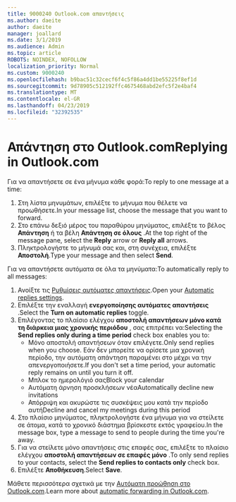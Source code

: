 ```yaml
---
title: 9000240 Outlook.com απαντήσεις
ms.author: daeite
author: daeite
manager: joallard
ms.date: 3/1/2019
ms.audience: Admin
ms.topic: article
ROBOTS: NOINDEX, NOFOLLOW
localization_priority: Normal
ms.custom: 9000240
ms.openlocfilehash: b9bac51c32cecf6f4c5f86a4dd1be55225f8ef1d
ms.sourcegitcommit: 9d78905c512192ffc4675468abd2efc5f2e4baf4
ms.translationtype: MT
ms.contentlocale: el-GR
ms.lasthandoff: 04/23/2019
ms.locfileid: "32392535"
---
```

# <a name="replying-in-outlookcom"></a><span data-ttu-id="2bf17-102">Απάντηση στο Outlook.com</span><span class="sxs-lookup"><span data-stu-id="2bf17-102">Replying in Outlook.com</span></span>

<span data-ttu-id="2bf17-103">Για να απαντήσετε σε ένα μήνυμα κάθε φορά:</span><span class="sxs-lookup"><span data-stu-id="2bf17-103">To reply to one message at a time:</span></span>

1. <span data-ttu-id="2bf17-104">Στη λίστα μηνυμάτων, επιλέξτε το μήνυμα που θέλετε να προωθήσετε.</span><span class="sxs-lookup"><span data-stu-id="2bf17-104">In your message list, choose the message that you want to forward.</span></span>
2. <span data-ttu-id="2bf17-105">Στο επάνω δεξιό μέρος του παραθύρου μηνύματος, επιλέξτε το βέλος **Απάντηση** ή τα βέλη **Απάντηση σε όλους** .</span><span class="sxs-lookup"><span data-stu-id="2bf17-105">At the top right of the message pane, select the **Reply** arrow or **Reply all** arrows.</span></span>
3. <span data-ttu-id="2bf17-106">Πληκτρολογήστε το μήνυμά σας και, στη συνέχεια, επιλέξτε **Αποστολή**.</span><span class="sxs-lookup"><span data-stu-id="2bf17-106">Type your message and then select **Send**.</span></span>

<span data-ttu-id="2bf17-107">Για να απαντήσετε αυτόματα σε όλα τα μηνύματα:</span><span class="sxs-lookup"><span data-stu-id="2bf17-107">To automatically reply to all messages:</span></span>

1. <span data-ttu-id="2bf17-108">Ανοίξτε τις [Ρυθμίσεις αυτόματες απαντήσεις](https://outlook.live.com/mail/options/mail/automaticReplies/automaticRepliesOption).</span><span class="sxs-lookup"><span data-stu-id="2bf17-108">Open your [Automatic replies settings](https://outlook.live.com/mail/options/mail/automaticReplies/automaticRepliesOption).</span></span>
2. <span data-ttu-id="2bf17-109">Επιλέξτε την εναλλαγή **ενεργοποίησης αυτόματες απαντήσεις** .</span><span class="sxs-lookup"><span data-stu-id="2bf17-109">Select the **Turn on automatic replies** toggle.</span></span>
3. <span data-ttu-id="2bf17-110">Επιλέγοντας το πλαίσιο ελέγχου **αποστολή απαντήσεων μόνο κατά τη διάρκεια μιας χρονικής περιόδου** , σας επιτρέπει να:</span><span class="sxs-lookup"><span data-stu-id="2bf17-110">Selecting the **Send replies only during a time period** check box enables you to:</span></span>
    - <span data-ttu-id="2bf17-111">Μόνο αποστολή απαντήσεων όταν επιλέγετε.</span><span class="sxs-lookup"><span data-stu-id="2bf17-111">Only send replies when you choose.</span></span> <span data-ttu-id="2bf17-112">Εάν δεν μπορείτε να ορίσετε μια χρονική περίοδο, την αυτόματη απάντηση παραμένει στο μέχρι να την απενεργοποιήσετε.</span><span class="sxs-lookup"><span data-stu-id="2bf17-112">If you don't set a time period, your automatic reply remains on until you turn it off.</span></span>
    - <span data-ttu-id="2bf17-113">Μπλοκ το ημερολόγιό σας</span><span class="sxs-lookup"><span data-stu-id="2bf17-113">Block your calendar</span></span>
    - <span data-ttu-id="2bf17-114">Αυτόματη άρνηση προσκλήσεων νέα</span><span class="sxs-lookup"><span data-stu-id="2bf17-114">Automatically decline new invitations</span></span>
    - <span data-ttu-id="2bf17-115">Απόρριψη και ακυρώστε τις συσκέψεις μου κατά την περίοδο αυτή</span><span class="sxs-lookup"><span data-stu-id="2bf17-115">Decline and cancel my meetings during this period</span></span>
4. <span data-ttu-id="2bf17-116">Στο πλαίσιο μηνύματος, πληκτρολογήστε ένα μήνυμα για να στείλετε σε άτομα, κατά το χρονικό διάστημα βρίσκεστε εκτός γραφείου.</span><span class="sxs-lookup"><span data-stu-id="2bf17-116">In the message box, type a message to send to people during the time you're away.</span></span>
5. <span data-ttu-id="2bf17-117">Για να στείλετε μόνο απαντήσεις στις επαφές σας, επιλέξτε το πλαίσιο ελέγχου **αποστολή απαντήσεων σε επαφές μόνο** .</span><span class="sxs-lookup"><span data-stu-id="2bf17-117">To only send replies to your contacts, select the **Send replies to contacts only** check box.</span></span>
6. <span data-ttu-id="2bf17-118">Επιλέξτε **Αποθήκευση**.</span><span class="sxs-lookup"><span data-stu-id="2bf17-118">Select **Save**.</span></span>

<span data-ttu-id="2bf17-119">Μάθετε περισσότερα σχετικά με την [Αυτόματη προώθηση στο Outlook.com](https://support.office.com/article/14614626-9855-48dc-a986-dec81d07b1a0).</span><span class="sxs-lookup"><span data-stu-id="2bf17-119">Learn more about [automatic forwarding in Outlook.com](https://support.office.com/article/14614626-9855-48dc-a986-dec81d07b1a0).</span></span>